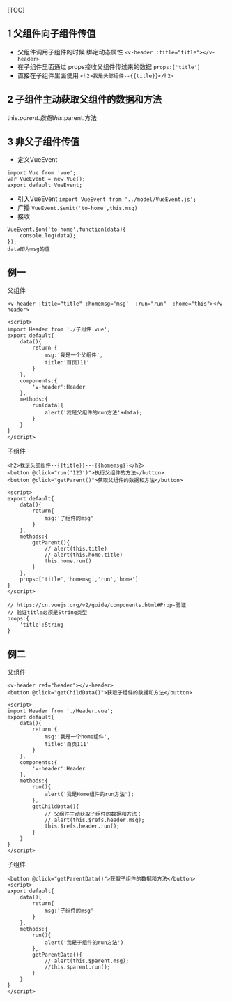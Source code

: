 [TOC]
## 1 父组件向子组件传值
- 父组件调用子组件的时候 绑定动态属性
`<v-header :title="title"></v-header>`
- 在子组件里面通过 props接收父组件传过来的数据
`props:['title']`
- 直接在子组件里面使用
`<h2>我是头部组件--{{title}}</h2>`
## 2 子组件主动获取父组件的数据和方法
this.$parent.数据
this.$parent.方法
## 3 非父子组件传值
- 定义VueEvent
```
import Vue from 'vue';
var VueEvent = new Vue();
export default VueEvent;
```
- 引入VueEvent
`import VueEvent from '../model/VueEvent.js';`
- 广播
`VueEvent.$emit('to-home',this.msg)`
- 接收
```
VueEvent.$on('to-home',function(data){
	console.log(data);
});
data即为msg的值
```
## 例一
父组件
```
<v-header :title="title" :homemsg='msg'  :run="run"  :home="this"></v-header>

<script>
import Header from './子组件.vue';
export default{
    data(){
		return {               
			msg:'我是一个父组件',
			title:'首页111'
		}
	},
    components:{
		'v-header':Header
	},
	methods:{
		run(data){
			alert('我是父组件的run方法'+data);
		}
	}
}
</script>
```
子组件
```
<h2>我是头部组件--{{title}}---{{homemsg}}</h2>
<button @click="run('123')">执行父组件的方法</button>
<button @click="getParent()">获取父组件的数据和方法</button>

<script>
export default{
    data(){
        return{
            msg:'子组件的msg'
        }
    },
    methods:{
        getParent(){
            // alert(this.title)
            // alert(this.home.title)
            this.home.run()
        }
    },
    props:['title','homemsg','run','home']
}
</script>
```
```
// https://cn.vuejs.org/v2/guide/components.html#Prop-验证
// 验证title必须是String类型
props:{
	'title':String
}
```

## 例二
父组件
```
<v-header ref="header"></v-header>
<button @click="getChildData()">获取子组件的数据和方法</button>

<script>
import Header from './Header.vue';
export default{
    data(){
        return {               
            msg:'我是一个home组件',
            title:'首页111'
        }
    },
    components:{
    	'v-header':Header
    },
    methods:{
        run(){
        	alert('我是Home组件的run方法');
        },
		getChildData(){
            // 父组件主动获取子组件的数据和方法：
            // alert(this.$refs.header.msg);
			this.$refs.header.run();
		}
	}
}
</script>
```
子组件
```
<button @click="getParentData()">获取子组件的数据和方法</button>
<script>
export default{
	data(){
        return{
            msg:'子组件的msg'
        }
    },
    methods:{
		run(){
			alert('我是子组件的run方法')
		},
		getParentData(){
            // alert(this.$parent.msg);
            //this.$parent.run();
        }
    }
}
</script>
```
